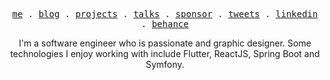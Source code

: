 <p align="center">
  <samp>
    <a href="https://yexauce.com/" target="_blank">me</a> .
    <a href="#" target="_blank">blog</a> .
    <a href="#" target="_blank">projects</a> .
    <a href="#" target="_blank">talks</a> .
    <a href="#" target="_blank">sponsor</a> .
    <a href="https://twitter.com/yexaucez" target="_blank">tweets</a> .
    <a href="https://www.linkedin.com/in/exauceyanga/" target="_blank">linkedin</a> .
    <a href="https://www.behance.net/exauceyanga" target="_blank">behance</a>
  </samp>
</p>

<p align="center">
I'm a software engineer who is passionate and graphic designer. Some technologies I enjoy working with include Flutter, ReactJS, Spring Boot and Symfony.
</p>
